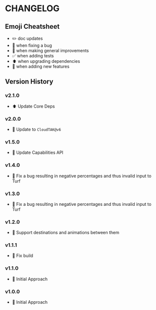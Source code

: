 # CHANGELOG

## Emoji Cheatsheet
- :pencil2: doc updates
- :bug: when fixing a bug
- :rocket: when making general improvements
- :white_check_mark: when adding tests
- :arrow_up: when upgrading dependencies
- :tada: when adding new features

## Version History

### v2.1.0

- :arrow_up: Update Core Deps

### v2.0.0

- :tada: Update to `CloudTAK@v6`

### v1.5.0

- :tada: Update Capabilities API

### v1.4.0

- :bug: Fix a bug resulting in negative percentages and thus invalid input to Turf

### v1.3.0

- :bug: Fix a bug resulting in negative percentages and thus invalid input to Turf

### v1.2.0

- :tada: Support destinations and animations between them

### v1.1.1

- :rocket: Fix build

### v1.1.0

- :rocket: Initial Approach

### v1.0.0

- :rocket: Initial Approach

